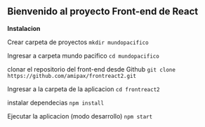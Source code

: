 ## Bienvenido al proyecto Front-end de React

**Instalacion**

Crear carpeta de proyectos
`mkdir mundopacifico`

Ingresar a carpeta mundo pacifico
`cd mundopacifico`

clonar el repositorio del front-end desde Github
`git clone https://github.com/amipax/frontreact2.git`

Ingresar a la carpeta de la aplicacion
`cd frontreact2`

instalar dependecias
`npm install`

Ejecutar la aplicacion (modo desarrollo)
`npm start`

